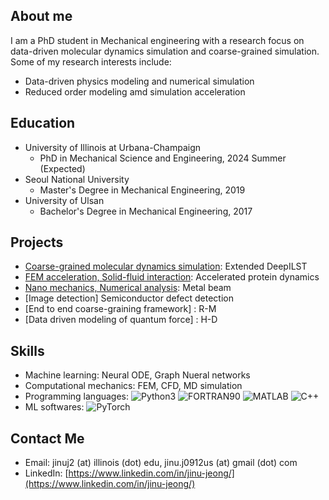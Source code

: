 ## About me

I am a PhD student in Mechanical engineering with a research focus on data-driven molecular dynamics simulation and coarse-grained simulation. Some of my research interests include:

- Data-driven physics modeling and numerical simulation
- Reduced order modeling amd simulation acceleration

## Education

- University of Illinois at Urbana-Champaign
  - PhD in Mechanical Science and Engineering, 2024 Summer (Expected)
- Seoul National University
  - Master's Degree in Mechanical Engineering, 2019
- University of Ulsan
  - Bachelor's Degree in Mechanical Engineering, 2017

## Projects


- [Coarse-grained molecular dynamics simulation](https://doi.org/10.1021/acs.jpca.1c10865): Extended DeepILST
- [FEM acceleration, Solid-fluid interaction](https://dcollection.snu.ac.kr/common/orgView/000000156565): Accelerated protein dynamics
- [Nano mechanics, Numerical analysis](https://dcollection.snu.ac.kr/common/orgView/000000156565): Metal beam
- [Image detection] Semiconductor defect detection
- [End to end coarse-graining framework] : R-M
- [Data driven modeling of quantum force] : H-D

## Skills

- Machine learning: Neural ODE, Graph Nueral networks
- Computational mechanics: FEM, CFD, MD simulation
- Programming languages: ![Python3](https://img.shields.io/badge/python3-brightgreen) ![FORTRAN90](https://img.shields.io/badge/FORTRAN-red) ![MATLAB](https://img.shields.io/badge/MATLAB-orange) ![C++](https://img.shields.io/badge/C++-lightgrey)
- ML softwares: ![PyTorch](https://img.shields.io/badge/PyTorch-green)

## Contact Me

- Email: jinuj2 (at) illinois (dot) edu, jinu.j0912us (at) gmail (dot) com
- LinkedIn: [https://www.linkedin.com/in/jinu-jeong/](https://www.linkedin.com/in/jinu-jeong/)
